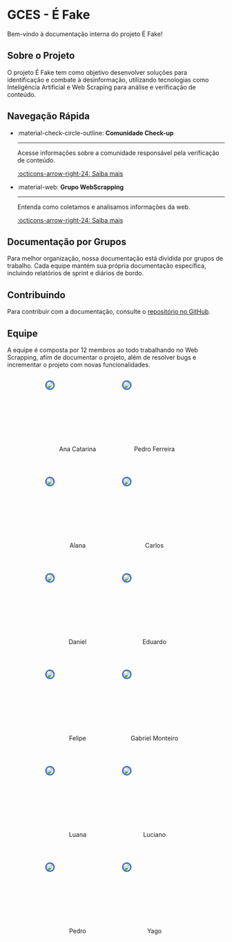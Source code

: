 # GCES - É Fake

Bem-vindo à documentação interna do projeto É Fake!

## Sobre o Projeto

O projeto É Fake tem como objetivo desenvolver soluções para identificação e combate à desinformação, utilizando tecnologias como Inteligência Artificial e Web Scraping para análise e verificação de conteúdo.

## Navegação Rápida

<div class="grid cards" markdown>

- :material-check-circle-outline: **Comunidade Check-up**

  ***

  Acesse informações sobre a comunidade responsável pela verificação de conteúdo.

  [:octicons-arrow-right-24: Saiba mais](check-up/index.md)

- :material-web: **Grupo WebScrapping**

  ***

  Entenda como coletamos e analisamos informações da web.

  [:octicons-arrow-right-24: Saiba mais](sprints/sprint0.md)

</div>

## Documentação por Grupos

Para melhor organização, nossa documentação está dividida por grupos de trabalho. Cada equipe mantém sua própria documentação específica, incluindo relatórios de sprint e diários de bordo.

## Contribuindo

Para contribuir com a documentação, consulte o [repositório no GitHub](https://github.com/GCES-EhFake-Fork/docs-interno).

## Equipe

A equipe é composta por 12 membros ao todo trabalhando no Web Scrapping, afim de documentar o projeto, além de resolver bugs e incrementar o projeto com novas funcionalidades.

<div  style="display: flex; flex-wrap: wrap; justify-content: center; margin-top: 2em; gap: 2em">

  <div  style="display: flex; flex-direction: column; align-items: center; margin-bottom: 2em">
    <div style="width: 150px; height: 150px">
      <img style="border-radius: 50%; border: 3px solid #3f6ec6" src="https://avatars.githubusercontent.com/an4catarina?v=4"/>
    </div>
    <label>Ana Catarina</label>
  </div>

  <div  style="display: flex; flex-direction: column; align-items: center; margin-bottom: 2em">
    <div style="width: 150px; height: 150px">
      <img style="border-radius: 50%; border: 3px solid #3f6ec6" src="https://avatars.githubusercontent.com/pedro-hsf?v=4"/>
    </div>
    <label>Pedro Ferreira</label>
  </div>

  <div  style="display: flex; flex-direction: column; align-items: center; margin-bottom: 2em">
    <div style="width: 150px; height: 150px">
      <img style="border-radius: 50%; border: 3px solid #3f6ec6" src="https://avatars.githubusercontent.com/alanagabriele?v=4"/>
    </div>
    <label>Alana</label>
  </div>

  <div  style="display: flex; flex-direction: column; align-items: center; margin-bottom: 2em">
    <div style="width: 150px; height: 150px">
      <img style="border-radius: 50%; border: 3px solid #3f6ec6" src="https://avatars.githubusercontent.com/CDGodoy?v=4"/>
    </div>
    <label>Carlos</label>
  </div>

  <div  style="display: flex; flex-direction: column; align-items: center; margin-bottom: 2em">
    <div style="width: 150px; height: 150px">
      <img style="border-radius: 50%; border: 3px solid #3f6ec6" src="https://avatars.githubusercontent.com/DanielRogs?v=4"/>
    </div>
    <label>Daniel</label>
  </div>

  <div  style="display: flex; flex-direction: column; align-items: center; margin-bottom: 2em">
    <div style="width: 150px; height: 150px">
      <img style="border-radius: 50%; border: 3px solid #3f6ec6" src="https://avatars.githubusercontent.com/eduardoferre?v=4"/>
    </div>
    <label>Eduardo</label>
  </div>

  <div  style="display: flex; flex-direction: column; align-items: center; margin-bottom: 2em">
    <div style="width: 150px; height: 150px">
      <img style="border-radius: 50%; border: 3px solid #3f6ec6" src="https://avatars.githubusercontent.com/fsousac?v=4"/>
    </div>
    <label>Felipe</label>
  </div>

<div  style="display: flex; flex-direction: column; align-items: center; margin-bottom: 2em">
        <div style="width: 150px; height: 150px">
        <img style="border-radius: 50%; border: 3px solid #3f6ec6" src="https://avatars.githubusercontent.com/GabrielSMonteiro?v=4"/>
        </div>
        <label>Gabriel Monteiro</label>
  </div>

<div  style="display: flex; flex-direction: column; align-items: center; margin-bottom: 2em">
    <div style="width: 150px; height: 150px">
      <img style="border-radius: 50%; border: 3px solid #3f6ec6" src="https://avatars.githubusercontent.com/LuaMedeiros?v=4"/>
    </div>
    <label>Luana</label>
  </div>

  <div  style="display: flex; flex-direction: column; align-items: center; margin-bottom: 2em">
    <div style="width: 150px; height: 150px">
      <img style="border-radius: 50%; border: 3px solid #3f6ec6" src="https://avatars.githubusercontent.com/luciano-freitas-melo?v=4"/>
    </div>
    <label>Luciano</label>
  </div>

  <div  style="display: flex; flex-direction: column; align-items: center; margin-bottom: 2em">
    <div style="width: 150px; height: 150px">
      <img style="border-radius: 50%; border: 3px solid #3f6ec6" src="https://avatars.githubusercontent.com/314dro?v=4"/>
    </div>
    <label>Pedro</label>
  </div>

  <div  style="display: flex; flex-direction: column; align-items: center; margin-bottom: 2em">
    <div style="width: 150px; height: 150px">
      <img style="border-radius: 50%; border: 3px solid #3f6ec6" src="https://avatars.githubusercontent.com/Yagoas?v=4"/>
    </div>
    <label>Yago</label>
  </div>

</div>
